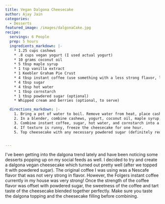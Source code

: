 ```yaml
---
title: Vegan Dalgona Cheesecake
author: Ajay Jain
categories:
  - Desserts
featured_image: /images/dalgonaCake.jpg
recipe:
  servings: 6 People
  prep: 5 hours
  ingredients_markdown: |-
    * 1.25 cups cashews
    * .8 cups vegan yogurt (I used actual yogurt)
    * 10 grams coconut oil
    * 5 tbsp maple syrup
    * 1 tsp vanilla extract
    * 1 Keebler Graham Pie Crust
    * 4 tbsp instant coffee (use something with a less strong flavor, like Nescafe)
    * 4 tbsp sugar
    * 4 tbsp hot water
    * 1 tbsp cornstarch
    * 1 tbsp powdered sugar (optional)
    * Whipped cream and berries (optional, to serve)

  directions_markdown: |-
    1. Bring a pot of water to boil. Remove water from heat, place cashews in water, and let sit for fifteen minutes.
    2. In a blender, combine cashews, yogurt, coconut oil, maple syrup, and vanilla extract and blend until smooth. Take mixture and pour into pie crust, spreading evenly. Place in fridge for four hours.
    3. Combine instant coffee, sugar, hot water, and cornstarch into a bowl. Use a hand mixer or immersion blender to mix into a creamy dalgona texture. Take the dalgona topping and spread on top of the cheesecake filling.
    4. If texture is runny, freeze the cheesecake for one hour.
    5. Top cheesecake with any necessary powdered sugar (definitely required if you are using a stronger tasting instant coffee), whipped cream, and berries. Serve.


---
```

I've been getting into the dalgona trend lately and have been noticing some desserts popping up on my social feeds as well. I decided to try and create a dalgona vegan cheesecake which turned out pretty well (after we topped it with powdered sugar). The original coffee I was using was a Nescafe flavor that was not very strong in flavor. However, the Folgers instant coffee currently in my house was very strong! Once the strength of the coffee flavor was offset with powdered sugar, the sweetness of the coffee and tart taste of the cheesecake blended together perfectly. Make sure you taste the dalgona topping and the cheesecake filling before combining.
